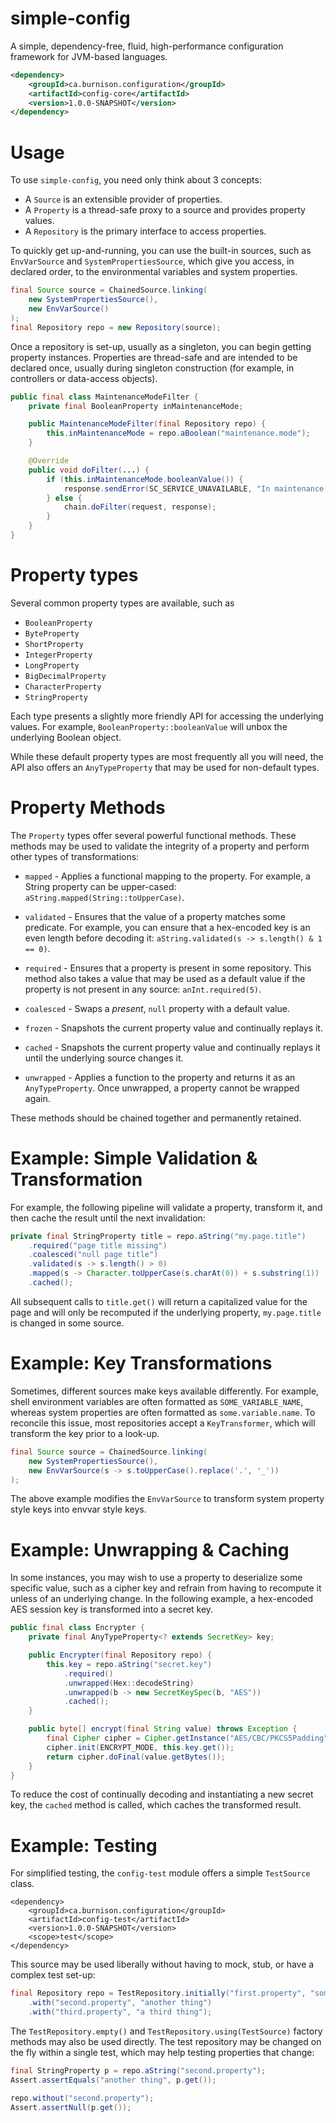 # simple-config

A simple, dependency-free, fluid, high-performance configuration framework for
JVM-based languages.

```xml
<dependency>
    <groupId>ca.burnison.configuration</groupId>
    <artifactId>config-core</artifactId>
    <version>1.0.0-SNAPSHOT</version>
</dependency>
```


# Usage

To use `simple-config`, you need only think about 3 concepts:

*   A `Source` is an extensible provider of properties.
*   A `Property` is a thread-safe proxy to a source and provides property
    values.
*   A `Repository` is the primary interface to access properties.

To quickly get up-and-running, you can use the built-in sources, such as
`EnvVarSource` and `SystemPropertiesSource`, which give you access, in declared
order, to the environmental variables and system properties.

```java
final Source source = ChainedSource.linking(
    new SystemPropertiesSource(),
    new EnvVarSource()
);
final Repository repo = new Repository(source);
```

Once a repository is set-up, usually as a singleton, you can begin getting
property instances. Properties are thread-safe and are intended to be declared
once, usually during singleton construction (for example, in controllers or
data-access objects).

```java
public final class MaintenanceModeFilter {
    private final BooleanProperty inMaintenanceMode;

    public MaintenanceModeFilter(final Repository repo) {
        this.inMaintenanceMode = repo.aBoolean("maintenance.mode");
    }

    @Override
    public void doFilter(...) {
        if (this.inMaintenanceMode.booleanValue()) {
            response.sendError(SC_SERVICE_UNAVAILABLE, "In maintenance mode.");
        } else {
            chain.doFilter(request, response);
        }
    }
}
```


# Property types

Several common property types are available, such as

* `BooleanProperty`
* `ByteProperty`
* `ShortProperty`
* `IntegerProperty`
* `LongProperty`
* `BigDecimalProperty`
* `CharacterProperty`
* `StringProperty`

Each type presents a slightly more friendly API for accessing the underlying
values. For example, `BooleanProperty::booleanValue` will unbox the underlying
Boolean object.

While these default property types are most frequently all you will need, the
API also offers an `AnyTypeProperty` that may be used for non-default types.



# Property Methods

The `Property` types offer several powerful functional methods. These methods
may be used to validate the integrity of a property and perform other types
of transformations:

*   `mapped` - Applies a functional mapping to the property. For example, a
    String property can be upper-cased: `aString.mapped(String::toUpperCase)`.

*   `validated` - Ensures that the value of a property matches some predicate.
    For example, you can ensure that a hex-encoded key is an even length before
    decoding it: `aString.validated(s -> s.length() & 1 == 0)`.

*   `required` - Ensures that a property is present in some repository. This
    method also takes a value that may be used as a default value if the
    property is not present in any source: `anInt.required(5)`.

*   `coalesced` - Swaps a *present*, `null` property with a default value.

*   `frozen` - Snapshots the current property value and continually replays it.

*   `cached` - Snapshots the current property value and continually replays it
    until the underlying source changes it.

*   `unwrapped` - Applies a function to the property and returns it as an
    `AnyTypeProperty`. Once unwrapped, a property cannot be wrapped again.

These methods should be chained together and permanently retained.


# Example: Simple Validation & Transformation

For example, the following pipeline will validate a property, transform it, and
then cache the result until the next invalidation:

```java
private final StringProperty title = repo.aString("my.page.title")
    .required("page title missing")
    .coalesced("null page title")
    .validated(s -> s.length() > 0)
    .mapped(s -> Character.toUpperCase(s.charAt(0)) + s.substring(1))
    .cached();
```

All subsequent calls to `title.get()` will return a capitalized value for the
page and will only be recomputed if the underlying property, `my.page.title`
is changed in some source.



# Example: Key Transformations

Sometimes, different sources make keys available differently. For example, shell
environment variables are often formatted as `SOME_VARIABLE_NAME`, whereas
system properties are often formatted as `some.variable.name`. To reconcile this
issue, most repositories accept a `KeyTransformer`, which will transform the
key prior to a look-up.


```java
final Source source = ChainedSource.linking(
    new SystemPropertiesSource(),
    new EnvVarSource(s -> s.toUpperCase().replace('.', '_'))
);
```

The above example modifies the `EnvVarSource` to transform system property style
keys into envvar style keys.



# Example: Unwrapping & Caching

In some instances, you may wish to use a property to deserialize some specific
value, such as a cipher key and refrain from having to recompute it unless of an
underlying change. In the following example, a hex-encoded AES session key is
transformed into a secret key.

```java
public final class Encrypter {
    private final AnyTypeProperty<? extends SecretKey> key;

    public Encrypter(final Repository repo) {
        this.key = repo.aString("secret.key")
            .required()
            .unwrapped(Hex::decodeString)
            .unwrapped(b -> new SecretKeySpec(b, "AES"))
            .cached();
    }

    public byte[] encrypt(final String value) throws Exception {
        final Cipher cipher = Cipher.getInstance("AES/CBC/PKCS5Padding");
        cipher.init(ENCRYPT_MODE, this.key.get());
        return cipher.doFinal(value.getBytes());
    }
}
```

To reduce the cost of continually decoding and instantiating a new secret key,
the `cached` method is called, which caches the transformed result.



# Example: Testing

For simplified testing, the `config-test` module offers a simple `TestSource`
class.

```
<dependency>
    <groupId>ca.burnison.configuration</groupId>
    <artifactId>config-test</artifactId>
    <version>1.0.0-SNAPSHOT</version>
    <scope>test</scope>
</dependency>
```

This source may be used liberally without having to mock, stub, or have
a complex test set-up:

```java
final Repository repo = TestRepository.initially("first.property", "something")
    .with("second.property", "another thing")
    .with("third.property", "a third thing");
```

The `TestRepository.empty()` and `TestRepository.using(TestSource)` factory
methods may also be used directly. The test repository may be changed on the fly
within a single test, which may help testing properties that change:

```java
final StringProperty p = repo.aString("second.property");
Assert.assertEquals("another thing", p.get());

repo.without("second.property");
Assert.assertNull(p.get());
```

